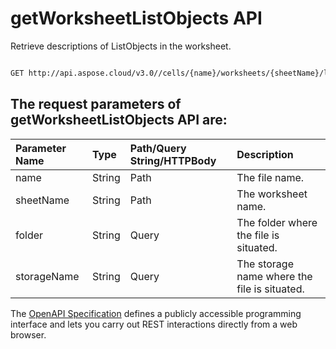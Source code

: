 # **getWorksheetListObjects API**

Retrieve descriptions of ListObjects in the worksheet. 

```bash

GET http://api.aspose.cloud/v3.0//cells/{name}/worksheets/{sheetName}/listobjects

```

## The request parameters of **getWorksheetListObjects** API are: 

| Parameter Name | Type | Path/Query String/HTTPBody | Description | 
| :- | :- | :- |:- | 
|name|String|Path|The file name.|
|sheetName|String|Path|The worksheet name.|
|folder|String|Query|The folder where the file is situated.|
|storageName|String|Query|The storage name where the file is situated.|


The [OpenAPI Specification](https://reference.aspose.cloud/cells/#/ListObjectsController/GetWorksheetListObjects) defines a publicly accessible programming interface and lets you carry out REST interactions directly from a web browser.
